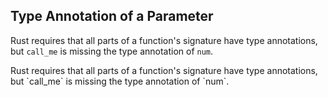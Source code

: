 ## Type Annotation of a Parameter

  Rust requires that all parts of a function's signature have type annotations, but `call_me` is missing the type annotation of `num`.

<div class="hint">
  Rust requires that all parts of a function's signature have type annotations,
but `call_me` is missing the type annotation of `num`.
</div>
